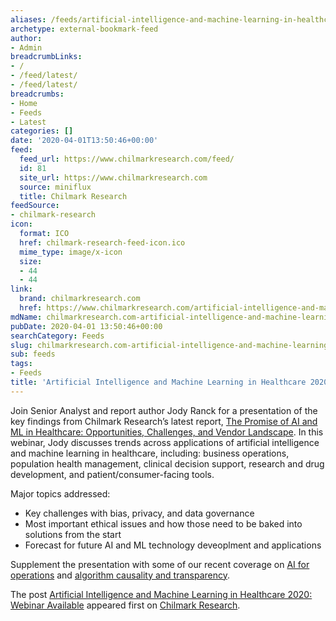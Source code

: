 ```yaml
---
aliases: /feeds/artificial-intelligence-and-machine-learning-in-healthcare-2020-webinar-available
archetype: external-bookmark-feed
author:
- Admin
breadcrumbLinks:
- /
- /feed/latest/
- /feed/latest/
breadcrumbs:
- Home
- Feeds
- Latest
categories: []
date: '2020-04-01T13:50:46+00:00'
feed:
  feed_url: https://www.chilmarkresearch.com/feed/
  id: 81
  site_url: https://www.chilmarkresearch.com
  source: miniflux
  title: Chilmark Research
feedSource:
- chilmark-research
icon:
  format: ICO
  href: chilmark-research-feed-icon.ico
  mime_type: image/x-icon
  size:
  - 44
  - 44
link:
  brand: chilmarkresearch.com
  href: https://www.chilmarkresearch.com/artificial-intelligence-and-machine-learning-in-healthcare-2020-webinar-available/
mdName: chilmarkresearch.com-artificial-intelligence-and-machine-learning-in-healthcare-2020-webinar-available
pubDate: 2020-04-01 13:50:46+00:00
searchCategory: Feeds
slug: chilmarkresearch.com-artificial-intelligence-and-machine-learning-in-healthcare-2020-webinar-available
sub: feeds
tags:
- Feeds
title: 'Artificial Intelligence and Machine Learning in Healthcare 2020: Webinar Available'
---
```



<p>Join Senior Analyst and report author Jody Ranck for a presentation of the key findings from Chilmark Research’s latest report, <a href="https://www.chilmarkresearch.com/chilmark_report/the-promise-of-ai-and-ml-in-healthcare-opportunities-challenges-and-vendor-landscape/" rel="noopener noreferrer" target="_blank" referrerpolicy="no-referrer">The Promise of AI and ML in Healthcare: Opportunities, Challenges, and Vendor Landscape</a>. In this webinar, Jody discusses trends across applications of artificial intelligence and machine learning in healthcare, including: business operations, population health management, clinical decision support, research and drug development, and patient/consumer-facing tools.</p>







<p>Major topics addressed:</p>



<ul><li>Key challenges with bias, privacy, and data governance</li><li>Most important ethical issues and how those need to be baked into solutions from the start</li><li>Forecast for future AI and ML technology deveoplment and applications</li></ul>



<p>Supplement the presentation with some of our recent coverage on <a href="https://www.chilmarkresearch.com/ai-ml-in-healthcare-part-of-the-toolkit-for-administrators-and-clinicians/" rel="noopener noreferrer" target="_blank" referrerpolicy="no-referrer">AI for operations</a> and <a href="https://www.chilmarkresearch.com/causality-and-transparency-next-steps-in-deep-learning-in-healthcare/" rel="noopener noreferrer" target="_blank" referrerpolicy="no-referrer">algorithm causality and transparency</a>. </p>






<p>The post <a href="https://www.chilmarkresearch.com/artificial-intelligence-and-machine-learning-in-healthcare-2020-webinar-available/" rel="noopener noreferrer" target="_blank" referrerpolicy="no-referrer">Artificial Intelligence and Machine Learning in Healthcare 2020: Webinar Available</a> appeared first on <a href="https://www.chilmarkresearch.com" rel="noopener noreferrer" target="_blank" referrerpolicy="no-referrer">Chilmark Research</a>.</p>